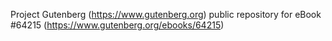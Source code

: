 Project Gutenberg (https://www.gutenberg.org) public repository for
eBook #64215 (https://www.gutenberg.org/ebooks/64215)
